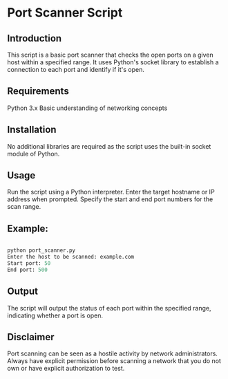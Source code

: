 # Port Scanner Script

## Introduction
This script is a basic port scanner that checks the open ports on a given host within a specified range. It uses Python's socket library to establish a connection to each port and identify if it's open.


## Requirements

Python 3.x
Basic understanding of networking concepts


## Installation

No additional libraries are required as the script uses the built-in socket module of Python.

## Usage

Run the script using a Python interpreter.
Enter the target hostname or IP address when prompted.
Specify the start and end port numbers for the scan range.

## Example:

  ```python
  
  python port_scanner.py
  Enter the host to be scanned: example.com
  Start port: 50
  End port: 500
```

## Output

The script will output the status of each port within the specified range, indicating whether a port is open.


## Disclaimer

Port scanning can be seen as a hostile activity by network administrators. Always have explicit permission before scanning a network that you do not own or have explicit authorization to test.
